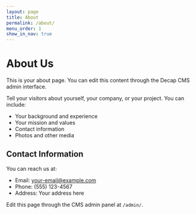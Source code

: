 ```yaml
---
layout: page
title: About
permalink: /about/
menu_order: 1
show_in_nav: true
---
```


# About Us

This is your about page. You can edit this content through the Decap CMS admin interface.

Tell your visitors about yourself, your company, or your project. You can include:

- Your background and experience
- Your mission and values  
- Contact information
- Photos and other media

## Contact Information

You can reach us at:
- Email: your-email@example.com
- Phone: (555) 123-4567
- Address: Your address here

Edit this page through the CMS admin panel at `/admin/`.
